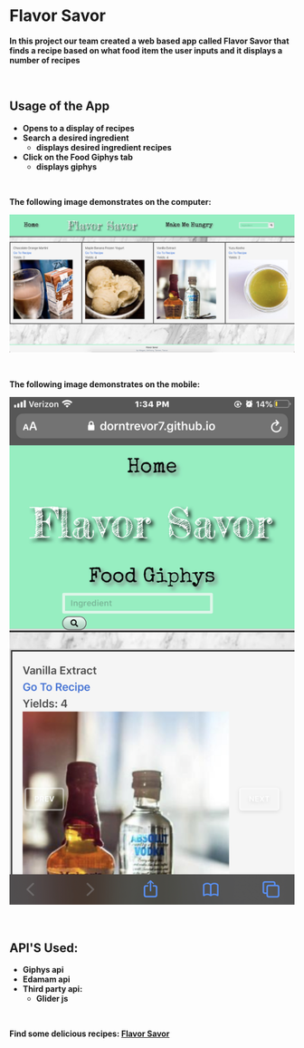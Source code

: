 # <strong>Flavor Savor

In this project our team created a web based app called Flavor Savor that finds a recipe based on what food item the user inputs and it displays a number of recipes

<br>

## <strong> Usage of the App <strong>
* Opens to a display of recipes
* Search a desired ingredient
    * displays desired ingredient recipes
* Click on the Food Giphys tab
    * displays giphys

<br>

The following image demonstrates on the computer:

![SC Flavor Savor computer display](assets/imgs/sc-flavor-savor.png)

<br>

The following image demonstrates on the mobile:

![SC Flavor Savor mobile display](assets/imgs/sc-flavor-savor-phone.jpeg)

<br>

## <strong> API'S Used:
* Giphys api
* Edamam api 
*  Third party api:
    * Glider js

<br>

Find some delicious recipes: [Flavor Savor](https://dorntrevor7.github.io/Flavor-Savor/)

